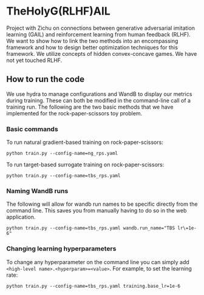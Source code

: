 # TheHolyG(RLHF)AIL
Project with Zichu on connections between generative adversarial imitation learning (GAIL) and reinforcement learning from human feedback (RLHF). We want to show how to link the two methods into an encompassing framework and how to design better optimization techniques for this framework. We utilize concepts of hidden convex-concave games. We have not yet touched RLHF.

## How to run the code
We use hydra to manage configurations and WandB to display our metrics during training. These can both be modified in the command-line call of a training run. The following are the two basic methods that we have implemented for the rock-paper-scissors toy problem.

### Basic commands
To run natural gradient-based training on rock-paper-scissors:

`python train.py --config-name=ng_rps.yaml`

To run target-based surrogate training on rock-paper-scissors:

`python train.py --config-name=tbs_rps.yaml`

### Naming WandB runs
The following will allow for wandb run names to be specific directly from the command line. This saves you from manually having to do so in the web application.

`python train.py --config-name=tbs_rps.yaml wandb.run_name="TBS lr\=1e-6"`

### Changing learning hyperparameters
To change any hyperparameter on the command line you can simply add `<high-level name>.<hyperparam>=<value>`. For example, to set the learning rate:

`python train.py --config-name=tbs_rps.yaml training.base_lr=1e-6`
